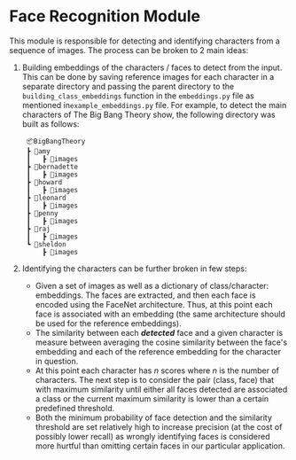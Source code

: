 # Face Recognition Module
This module is responsible for detecting and identifying characters from a sequence of images. 
The process can be broken to 2 main ideas:
1. Building embeddings of the characters / faces to detect from the input. This can be done by saving reference images for each character in a separate directory and passing the parent directory to the ```building_class_embeddings``` 
    function in the ```embeddings.py``` file as mentioned in```example_embeddings.py``` file. For example, to detect the main characters of The Big Bang Theory show, the following directory was built as follows:    

        📦BigBangTheory
        ┣ 📂amy
        ┃   ┣ 📜images
        ┣ 📂bernadette
        ┃   ┣ 📜images
        ┣ 📂howard
        ┃   ┣ 📜images
        ┣ 📂leonard
        ┃   ┣ 📜images
        ┣ 📂penny
        ┃   ┣ 📜images
        ┣ 📂raj
        ┃   ┣ 📜images
        ┗ 📂sheldon
            ┣ 📜images

2. Identifying the characters can be further broken in few steps:
    * Given a set of images as well as a dictionary of class/character: embeddings. The faces are extracted, and then each face is encoded using the FaceNet architecture. Thus, at this point each face is associated with an embedding (the same architecture should be used for the reference embeddings). 
    * The similarity between each ***detected*** face and a given character is measure between averaging the cosine similarity between the face's embedding and each of the reference embedding for the character in question.
    * At this point each character has $n$ scores where $n$ is the number of characters. The next step is to consider the pair (class, face) that with maximum similarity until either all faces detected are associated a class or the current maximum similarity is lower than a certain predefined threshold.
    * Both the minimum probability of face detection and the similarity threshold are set relatively high to increase precision (at the cost of possibly lower recall) as wrongly identifying faces is considered more hurtful than omitting certain faces in our particular application.


